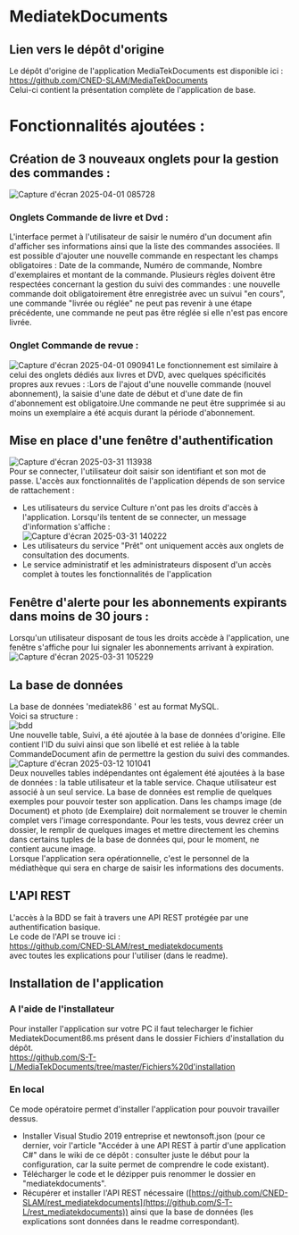 # MediatekDocuments
## Lien vers le dépôt d'origine
Le dépôt d'origine de l'application MediaTekDocuments est disponible ici : https://github.com/CNED-SLAM/MediaTekDocuments <br>
Celui-ci contient la présentation complète de l'application de base.
# Fonctionnalités ajoutées :
## Création de 3 nouveaux onglets pour la gestion des commandes : 
![Capture d'écran 2025-04-01 085728](https://github.com/user-attachments/assets/ee346ded-7276-4eab-81f7-73039ac76321)
### Onglets Commande de livre et Dvd : 
L'interface permet à l'utilisateur de saisir le numéro d'un document afin d'afficher ses informations ainsi que la liste des commandes associées.
Il est possible d'ajouter une nouvelle commande en respectant les champs obligatoires :  Date de la commande, Numéro de commande, Nombre d'exemplaires et montant de la commande.
Plusieurs règles doivent être respectées concernant la gestion du suivi des commandes : une nouvelle commande doit obligatoirement être enregistrée avec un suivui "en cours", une commande "livrée ou réglée" ne peut pas revenir à une étape précédente, une commande ne peut pas être réglée si elle n'est pas encore livrée.
### Onglet Commande de revue :
![Capture d'écran 2025-04-01 090941](https://github.com/user-attachments/assets/7d13d02c-3287-4c7e-80a1-d25c4305c96e)
Le fonctionnement est similaire à celui des onglets dédiés aux livres et DVD, avec quelques spécificités propres aux revues : :Lors de l'ajout d'une nouvelle commande (nouvel abonnement), la saisie d'une date de début et d'une date de fin d'abonnement est obligatoire.Une commande ne peut être supprimée si au moins un exemplaire a été acquis durant la période d'abonnement.



## Mise en place d'une fenêtre d'authentification
![Capture d'écran 2025-03-31 113938](https://github.com/user-attachments/assets/336fa2de-df15-4f5e-8471-e1616ccb4cd6)<br>
Pour se connecter, l'utilisateur doit saisir son identifiant et son mot de passe. L'accès aux fonctionnalités de l'application dépends de son service de rattachement : <br>
- Les utilisateurs du service Culture n'ont pas les droits d'accès à l'application. Lorsqu'ils tentent de se connecter, un message d'information s'affiche :<br>
![Capture d'écran 2025-03-31 140222](https://github.com/user-attachments/assets/5739a20e-e484-4c21-850f-d44246529170)<br>
- Les utilisateurs du service "Prêt" ont uniquement accès aux onglets de consultation des documents.<br>
- Le service administratif et les administrateurs disposent d'un accès complet à toutes les fonctionnalités de l'application

## Fenêtre d'alerte pour les abonnements expirants dans moins de 30 jours : 
Lorsqu'un utilisateur disposant de tous les droits accède à l'application, une fenêtre s'affiche pour lui signaler les abonnements arrivant à expiration.<br>
![Capture d'écran 2025-03-31 105229](https://github.com/user-attachments/assets/ded4444d-a083-4fe9-b476-3c446a44881f)


## La base de données
La base de données 'mediatek86 ' est au format MySQL.<br>
Voici sa structure :<br>
![bdd](https://github.com/user-attachments/assets/843b3553-3513-4f74-9367-a73b82e6e7a1)<br>
Une nouvelle table, Suivi, a été ajoutée à la base de données d'origine. Elle contient l'ID du suivi ainsi que son libellé et est reliée à la table CommandeDocument afin de permettre la gestion du suivi des commandes.
<br>
![Capture d'écran 2025-03-12 101041](https://github.com/user-attachments/assets/7a55a7d8-4bd1-4533-9812-3cc99fb9085e)<br>
Deux nouvelles tables indépendantes ont également été ajoutées à la base de données : la table utilisateur et la table service. Chaque utilisateur est associé à un seul service.
La base de données est remplie de quelques exemples pour pouvoir tester son application. Dans les champs image (de Document) et photo (de Exemplaire) doit normalement se trouver le chemin complet vers l'image correspondante. Pour les tests, vous devrez créer un dossier, le remplir de quelques images et mettre directement les chemins dans certains tuples de la base de données qui, pour le moment, ne contient aucune image.<br>
Lorsque l'application sera opérationnelle, c'est le personnel de la médiathèque qui sera en charge de saisir les informations des documents.
## L'API REST
L'accès à la BDD se fait à travers une API REST protégée par une authentification basique.<br>
Le code de l'API se trouve ici :<br>
[https://github.com/CNED-SLAM/rest_mediatekdocuments<br>](https://github.com/S-T-L/rest_mediatekdocuments)
avec toutes les explications pour l'utiliser (dans le readme).
## Installation de l'application 
### A l'aide de l'installateur
Pour installer l'application sur votre PC il faut telecharger le fichier MediatekDocument86.ms présent dans le dossier Fichiers d'installation du dépôt.<br>
https://github.com/S-T-L/MediaTekDocuments/tree/master/Fichiers%20d'installation<br>

### En local
Ce mode opératoire permet d'installer l'application pour pouvoir travailler dessus.<br>
- Installer Visual Studio 2019 entreprise et newtonsoft.json (pour ce dernier, voir l'article "Accéder à une API REST à partir d'une application C#" dans le wiki de ce dépôt : consulter juste le début pour la configuration, car la suite permet de comprendre le code existant).<br>
- Télécharger le code et le dézipper puis renommer le dossier en "mediatekdocuments".<br>
- Récupérer et installer l'API REST nécessaire ([https://github.com/CNED-SLAM/rest_mediatekdocuments](https://github.com/S-T-L/rest_mediatekdocuments)) ainsi que la base de données (les explications sont données dans le readme correspondant).
